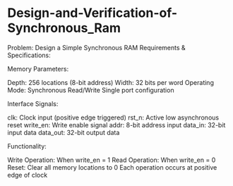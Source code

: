 # Design-and-Verification-of-Synchronous_Ram

Problem: Design a Simple Synchronous RAM
Requirements & Specifications:

Memory Parameters:

Depth: 256 locations (8-bit address)
Width: 32 bits per word
Operating Mode: Synchronous Read/Write
Single port configuration


Interface Signals:

clk: Clock input (positive edge triggered)
rst_n: Active low asynchronous reset
write_en: Write enable signal
addr: 8-bit address input
data_in: 32-bit input data
data_out: 32-bit output data


Functionality:

Write Operation: When write_en = 1
Read Operation: When write_en = 0
Reset: Clear all memory locations to 0
Each operation occurs at positive edge of clock
